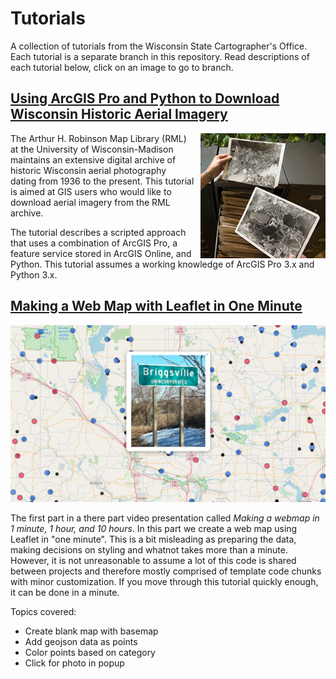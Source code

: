 # Tutorials
A collection of tutorials from the Wisconsin State Cartographer's Office. Each tutorial is a separate branch in this repository. Read descriptions of each tutorial below, click on an image to go to branch.

## [Using ArcGIS Pro and Python to Download Wisconsin Historic Aerial Imagery](https://github.com/WIStCart/tutorials/tree/historic-aerial-imagery)

<img align="right" width="200" height="200" src="https://github.com/WIStCart/tutorials/raw/historic-aerial-imagery/meta/airphoto.jpg" style="margin-left: 10px;"/>The Arthur H. Robinson Map Library (RML) at the University of Wisconsin-Madison maintains an extensive digital archive of historic Wisconsin aerial photography dating from 1936 to the present.  This tutorial is aimed at GIS users who would like to download aerial imagery from the RML archive.

The tutorial describes a scripted approach that uses a combination of ArcGIS Pro, a feature service stored in ArcGIS Online, and Python. This tutorial assumes a working knowledge of ArcGIS Pro 3.x and Python 3.x.




## [Making a Web Map with Leaflet in One Minute](https://github.com/WIStCart/tutorials/tree/leaflet-one-minute-map)
[![Preview](https://github.com/WIStCart/tutorials/raw/leaflet-one-minute-map/meta/preview.png)](https://github.com/WIStCart/tutorials/tree/leaflet-one-minute-map)

The first part in a there part video presentation called *Making a webmap in 1 minute, 1 hour, and 10 hours*. In this part we create a web map using Leaflet in "one minute". This is a bit misleading as preparing the data, making decisions on styling and whatnot takes more than a minute. However, it is not unreasonable to assume a lot of this code is shared between projects and therefore mostly comprised of template code chunks with minor customization. If you move through this tutorial quickly enough, it can be done in a minute.

Topics covered:
- Create blank map with basemap
- Add geojson data as points
- Color points based on category
- Click for photo in popup

